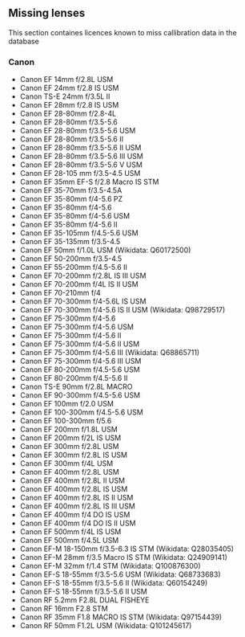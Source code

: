
## Missing lenses
This section containes licences known to miss callibration data in the database

### Canon
- Canon EF 14mm f/2.8L USM
- Canon EF 24mm f/2.8 IS USM
- Canon TS-E 24mm f/3.5L II
- Canon EF 28mm f/2.8 IS USM
- Canon EF 28-80mm f/2.8-4L
- Canon EF 28-80mm f/3.5-5.6
- Canon EF 28-80mm f/3.5-5.6 USM
- Canon EF 28-80mm f/3.5-5.6 II
- Canon EF 28-80mm f/3.5-5.6 II USM
- Canon EF 28-80mm f/3.5-5.6 III USM
- Canon EF 28-80mm f/3.5-5.6 V USM
- Canon EF 28-105 mm f/3.5-4.5 USM
- Canon EF 35mm EF-S f/2.8 Macro IS STM
- Canon EF 35-70mm f/3.5-4.5A
- Canon EF 35-80mm f/4-5.6 PZ
- Canon EF 35-80mm f/4-5.6
- Canon EF 35-80mm f/4-5.6 USM
- Canon EF 35-80mm f/4-5.6 II
- Canon EF 35-105mm f/4.5-5.6 USM
- Canon EF 35-135mm f/3.5-4.5
- Canon EF 50mm f/1.0L USM (Wikidata: Q60172500)
- Canon EF 50-200mm f/3.5-4.5
- Canon EF 55-200mm f/4.5-5.6 II
- Canon EF 70-200mm f/2.8L IS III USM
- Canon EF 70-200mm f/4L IS II USM
- Canon EF 70-210mm f/4
- Canon EF 70-300mm f/4-5.6L IS USM
- Canon EF 70-300mm f/4-5.6 IS II USM (Wikidata: Q98729517)
- Canon EF 75-300mm f/4-5.6
- Canon EF 75-300mm f/4-5.6 USM
- Canon EF 75-300mm f/4-5.6 II
- Canon EF 75-300mm f/4-5.6 II USM
- Canon EF 75-300mm f/4-5.6 III (Wikidata: Q68865711)
- Canon EF 75-300mm f/4-5.6 III USM
- Canon EF 80-200mm f/4.5-5.6 USM
- Canon EF 80-200mm f/4.5-5.6 II
- Canon TS-E 90mm f/2.8L MACRO
- Canon EF 90-300mm f/4.5-5.6 USM
- Canon EF 100mm f/2.0 USM
- Canon EF 100-300mm f/4.5-5.6 USM
- Canon EF 100-300mm f/5.6
- Canon EF 200mm f/1.8L USM
- Canon EF 200mm f/2L IS USM
- Canon EF 300mm f/2.8L USM
- Canon EF 300mm f/2.8L IS USM
- Canon EF 300mm f/4L USM
- Canon EF 400mm f/2.8L USM
- Canon EF 400mm f/2.8L II USM
- Canon EF 400mm f/2.8L IS USM
- Canon EF 400mm f/2.8L IS II USM
- Canon EF 400mm f/2.8L IS III USM
- Canon EF 400mm f/4 DO IS USM
- Canon EF 400mm f/4 DO IS II USM
- Canon EF 500mm f/4L IS USM
- Canon EF 500mm f/4.5L USM
- Canon EF-M 18-150mm f/3.5-6.3 IS STM (Wikidata: Q28035405)
- Canon EF-M 28mm f/3.5 Macro IS STM (Wikidata: Q24909141)
- Canon EF-M 32mm f/1.4 STM (Wikidata: Q100876300)
- Canon EF-S 18-55mm f/3.5-5.6 USM (Wikidata: Q68733683)
- Canon EF-S 18-55mm f/3.5-5.6 II (Wikidata: Q60154249)
- Canon EF-S 18-55mm f/3.5-5.6 II USM
- Canon RF 5.2mm F2.8L DUAL FISHEYE
- Canon RF 16mm F2.8 STM
- Canon RF 35mm F1.8 MACRO IS STM (Wikidata: Q97154439)
- Canon RF 50mm F1.2L USM (Wikidata: Q101245617)
